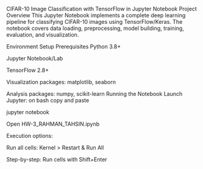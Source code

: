 CIFAR-10 Image Classification with TensorFlow in Jupyter Notebook
Project Overview
This Jupyter Notebook implements a complete deep learning pipeline for classifying CIFAR-10 images using TensorFlow/Keras. The notebook covers data loading, preprocessing, model building, training, evaluation, and visualization.

Environment Setup
Prerequisites
Python 3.8+

Jupyter Notebook/Lab

TensorFlow 2.8+

Visualization packages: matplotlib, seaborn

Analysis packages: numpy, scikit-learn
Running the Notebook
Launch Jupyter:
on bash copy and paste 

jupyter notebook

Open HW-3_RAHMAN_TAHSIN.ipynb

Execution options:

Run all cells: Kernel > Restart & Run All

Step-by-step: Run cells with Shift+Enter
